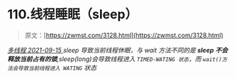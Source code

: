 <!--yml
category: 未分类
date: 0001-01-01 00:00:00
--->

# 110.线程睡眠（sleep）

> 原文：[https://zwmst.com/3128.html](https://zwmst.com/3128.html)

   [ *多线程* ](https://zwmst.com/%e5%a4%9a%e7%ba%bf%e7%a8%8b)*[ <time datetime="2021-09-16T00:28:58+08:00"> 2021-09-15 </time> ](https://zwmst.com/3128.html)  sleep 导致当前线程休眠，与 wait 方法不同的是 **sleep 不会释放当前占有的锁**,sleep(long)会导致线程进入 `TIMED-WATING 状态`，而 `wait()方法会导致当前线程进入 WATING` 状态*